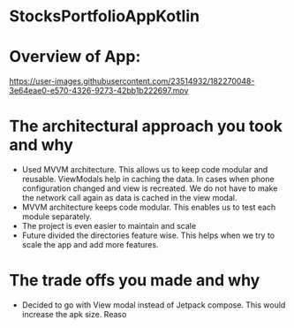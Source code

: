 # StocksPortfolioAppKotlin

# Overview of App: 
https://user-images.githubusercontent.com/23514932/182270048-3e64eae0-e570-4326-9273-42bb1b222697.mov

# The architectural approach you took and why
- Used MVVM architecture. This allows us to keep code modular and reusable. ViewModals help in caching the data. In cases when phone configuration changed and view is recreated. We do not have to make the network call again as data is cached in the view modal.
- MVVM architecture keeps code modular. This enables us to test each module separately.
- The project is even easier to maintain and scale
- Future divided the directories feature wise. This helps when we try to scale the app and add more features.

# The trade offs you made and why
- Decided to go with View modal instead of Jetpack compose. This would increase the apk size. Reaso